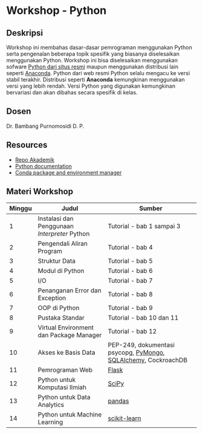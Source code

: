 # Workshop - Python

## Deskripsi

Workshop ini membahas dasar-dasar pemrograman menggunakan Python serta pengenalan beberapa topik spesifik yang biasanya diselesaikan menggunakan Python. Workshop ini bisa diselesaikan menggunakan sofware [Python dari situs resmi](https://www.python.org) maupun menggunakan distribusi lain seperti [Anaconda](https://www.anaconda.com/). Python dari web resmi Python selalu mengacu ke versi stabil terakhir. Distribusi seperti **Anaconda** kemungkinan menggunakan versi yang lebih rendah. Versi Python yang digunakan kemungkinan bervariasi dan akan dibahas secara spesifik di kelas.

## Dosen

Dr. Bambang Purnomosidi D. P.

## Resources

* [Repo Akademik](https://github.com/oldstager/academic)
* [Python documentation](https://docs.python.org/3/)
* [Conda package and environment manager](https://conda.io)

## Materi Workshop

| Minggu | Judul | Sumber |
| ------- | ------ |------ |
| 1 | Instalasi dan Penggunaan *Interpreter* Python | Tutorial - bab 1 sampai 3 | 
| 2 | Pengendali Aliran Program | Tutorial - bab 4 | 
| 3 | Struktur Data | Tutorial - bab 5 | 
| 4 | Modul di Python | Tutorial - bab 6 | 
| 5 | I/O | Tutorial - bab 7 | 
| 6 | Penanganan Error dan Exception | Tutorial - bab 8 | 
| 7 | OOP di Python | Tutorial - bab 9 | 
| 8 | Pustaka Standar | Tutorial - bab 10 dan 11 | 
| 9 | Virtual Environment dan Package Manager | Tutorial - bab 12 | 
| 10 | Akses ke Basis Data | PEP-249, dokumentasi psycopg, [PyMongo](https://github.com/mongodb/mongo-python-driver), [SQLAlchemy](https://www.sqlalchemy.org/), CockroachDB |
| 11 | Pemrograman Web | [Flask](http://flask.pocoo.org/) | 
| 12 | Python untuk Komputasi Ilmiah | [SciPy](https://www.scipy.org/) | 
| 13 | Python untuk Data Analytics | [pandas](http://pandas.pydata.org/) | 
| 14 | Python untuk Machine Learning | [scikit-learn](http://scikit-learn.org/stable/) | 

